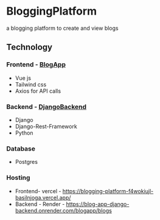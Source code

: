 # BloggingPlatform
a blogging platform to create and view blogs

## Technology

### Frontend - [BlogApp](https://github.com/BasilNjoga/BloggingPlatform/tree/main/BlogApp)
- Vue js
- Tailwind css
- Axios for API calls

### Backend - [DjangoBackend](https://github.com/BasilNjoga/BloggingPlatform/tree/main/DjangoBackend)
- Django
- Django-Rest-Framework
- Python

### Database
- Postgres

### Hosting
- Frontend- vercel - https://blogging-platform-f4wokiujl-basilnjoga.vercel.app/
- Backend - Render - https://blog-app-django-backend.onrender.com/blogapp/blogs
